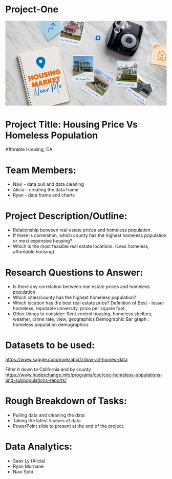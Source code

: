 # Project-One

![RealEstate](Images/RS.jpg)

# Project Title: Housing Price Vs Homeless Population
Afforable Housing, CA

# Team Members:
* Navi - data pull and data cleaning
* Alicia - creating the data frame
* Ryan - data frame and charts

# Project Description/Outline:
* Relationship between real estate prices and homeless population.
* If there is correlation, which county has the highest homeless population or most expensive housing? 
* Which is the most feasible real estate locations. (Less homeless, affordable housing).

# Research Questions to Answer:
* Is there any correlation between real estate prices and homeless population 
* Which cities/county has the highest homeless population? 
* Which location has the best real estate price? Definition of Best - lesser homeless, reputable university, price per square foot. 
* Other things to consider: Rent control housing, homeless shelters, weather, crime rate, view, geographics 
Demographic Bar graph : homeless population demographics

# Datasets to be used:

https://www.kaggle.com/moezabid/zillow-all-homes-data

Filter it down to California and by county
https://www.hudexchange.info/programs/coc/coc-homeless-populations-and-subpopulations-reports/

# Rough Breakdown of Tasks:
* Pulling data and cleaning the data 
* Taking the latest 5 years of data
* PowerPoint slide to present at the end of the project.

# Data Analytics:
* Seav Ly (Alicia) 
* Ryan Murnane
* Navi Sohi
